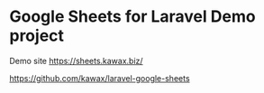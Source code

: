 # Google Sheets for Laravel Demo project

Demo site
https://sheets.kawax.biz/

https://github.com/kawax/laravel-google-sheets
